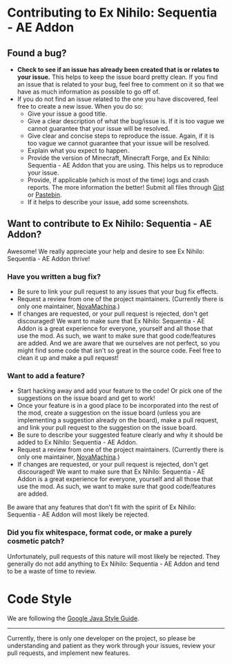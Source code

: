 # Contributing to Ex Nihilo: Sequentia - AE Addon
## Found a bug?
- **Check to see if an issue has already been created that is or relates to your issue.** This helps to keep the issue board pretty clean. If you find an issue that is related to your bug, feel free to comment on it so that we have as much information as possible to go off of.
- If you do not find an issue related to the one you have discovered, feel free to create a new issue. When you do so:
    - Give your issue a good title.
    - Give a clear description of what the bug/issue is. If it is too vague we cannot guarantee that your issue will be resolved.
    - Give clear and concise steps to reproduce the issue. Again, if it is too vague we cannot guarantee that your issue will be resolved.
    - Explain what you expect to happen.
    - Provide the version of Minecraft, Minecraft Forge, and Ex Nihilo: Sequentia - AE Addon that you are using. This helps us to reproduce your issue.
    - Provide, if applicable (which is most of the time) logs and crash reports. The more information the better! Submit all files through [Gist] or [Pastebin].
    - If it helps to describe your issue, add some screenshots.

## Want to contribute to Ex Nihilo: Sequentia - AE Addon?
Awesome! We really appreciate your help and desire to see Ex Nihilo: Sequentia - AE Addon thrive!
### Have you written a bug fix?
- Be sure to link your pull request to any issues that your bug fix effects.
- Request a review from one of the project maintainers. (Currently there is only one maintainer, [NovaMachina].)
- If changes are requested, or your pull request is rejected, don't get discouraged! We want to make sure that Ex Nihilo: Sequentia - AE Addon is a great experience for everyone, yourself and all those that use the mod. As such, we want to make sure that good code/features are added. And we are aware that we ourselves are not perfect, so you might find some code that isn't so great in the source code. Feel free to clean it up and make a pull request!

### Want to add a feature?
- Start hacking away and add your feature to the code! Or pick one of the suggestions on the issue board and get to work!
- Once your feature is in a good place to be incorporated into the rest of the mod, create a suggestion on the issue board (unless you are implementing a suggestion already on the board), make a pull request, and link your pull request to the suggestion on the issue board.
- Be sure to describe your suggested feature clearly and why it should be added to Ex Nihilo: Sequentia - AE Addon.
- Request a review from one of the project maintainers. (Currently there is only one maintainer, [NovaMachina].)
- If changes are requested, or your pull request is rejected, don't get discouraged! We want to make sure that Ex Nihilo: Sequentia - AE Addon is a great experience for everyone, yourself and all those that use the mod. As such, we want to make sure that good code/features are added.

Be aware that any features that don't fit with the spirit of Ex Nihilo: Sequentia - AE Addon will most likely be rejected.

### Did you fix whitespace, format code, or make a purely cosmetic patch?
Unfortunately, pull requests of this nature will most likely be rejected. They generally do not add anything to Ex Nihilo: Sequentia - AE Addon and tend to be a waste of time to review.

# Code Style
We are following the [Google Java Style Guide].

---
Currently, there is only one developer on the project, so please be understanding and patient as they work through your issues, review your pull requests, and implement new features.

[Gist]: https://gist.github.com/
[Pastebin]: https://pastebin.com/
[NovaMachina]: https://github.com/NovaMachina
[Google Java Style Guide]: https://google.github.io/styleguide/javaguide.html